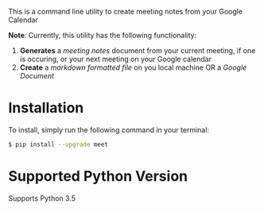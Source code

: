 This is a command line utility to create meeting notes from your Google Calendar

**Note**: Currently, this utility has the following functionality:

1. **Generates** a _meeting notes_ document from your current meeting, if one is occuring, or your next meeting on your Google calendar
2. **Create** a _markdown formatted file_ on you local machine OR a _Google Document_

Installation
============

To install, simply run the following command in your terminal:

```bash
$ pip install --upgrade meet
```
Supported Python Version
========================

Supports Python 3.5
